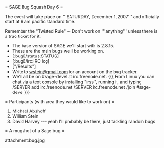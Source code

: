 = SAGE Bug Squash Day 6 =



The event will take place on '''SATURDAY, December 1, 2007''' and officially start at 9 am pacific standard time.

Remember the "Twisted Rule" -- Don't work on '''anything''' unless there is a trac ticket for it.

 * The base version of SAGE we'll start with is 2.8.15.  
 * These are the main bugs we'll be working on.
 * [:bug6/status:STATUS]
 * [:bug6/irc:IRC log]
 * ["/Results"]
 * Write to wstein@gmail.com for an account on the bug tracker.
 * We'll all be on #sage-devel at irc.freenode.net.
{{{
From Linux you can chat via a text console by installing "irssi", running it, and typing
  /SERVER add irc.freenode.net
  /SERVER irc.freenode.net
  /join #sage-devel
}}}

= Participants (with area they would like to work on) =
 1. Michael Abshoff 
 1. William Stein
 1. David Harvey --- yeah I'll probably be there, just tackling random bugs

= A mugshot of a Sage bug =

attachment:bug.jpg
